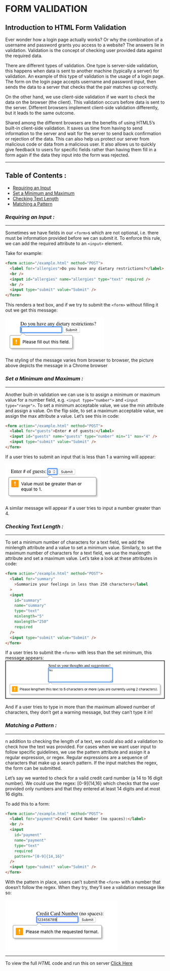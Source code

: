 # FORM VALIDATION

## Introduction to HTML Form Validation

Ever wonder how a login page actually works? Or why the combination of a username and password grants you access to a website? The answers lie in validation. Validation is the concept of checking user provided data against the required data.

There are different types of validation. One type is server-side validation, this happens when data is sent to another machine (typically a server) for validation. An example of this type of validation is the usage of a login page. The form on the login page accepts username and password input, then sends the data to a server that checks that the pair matches up correctly.

On the other hand, we use client-side validation if we want to check the data on the browser (the client). This validation occurs before data is sent to the server. Different browsers implement client-side validation differently, but it leads to the same outcome.

Shared among the different browsers are the benefits of using HTML5’s built-in client-side validation. It saves us time from having to send information to the server and wait for the server to send back confirmation or rejection of the data. This can also help us protect our server from malicious code or data from a malicious user. It also allows us to quickly give feedback to users for specific fields rather than having them fill in a form again if the data they input into the form was rejected.

---

## **Table of Contents :**

- [Requiring an Input](###Requiring an Input)
- [Set a Minimum and Maximum](###Set a Minimum and Maximum)
- [Checking Text Length](###Checking Text Length)
- [Matching a Pattern](###Matching a Pattern)

### **_Requiring an Input :_**

---

Sometimes we have fields in our `<form>`s which are not optional, i.e. there must be information provided before we can submit it. To enforce this rule, we can add the required attribute to an `<input>` element.

Take for example:

```html
<form action="/example.html" method="POST">
  <label for="allergies">Do you have any dietary restrictions?</label>
  <br />
  <input id="allergies" name="allergies" type="text" required />
  <br />
  <input type="submit" value="Submit" />
</form>
```

This renders a text box, and if we try to submit the `<form>` without filling it out we get this message:

![required field](required+field.png)

The styling of the message varies from browser to browser, the picture above depicts the message in a Chrome browser

### **_Set a Minimum and Maximum :_**

---

Another built-in validation we can use is to assign a minimum or maximum value for a number field, e.g. `<input type="number">` and `<input type="range">`. To set a minimum acceptable value, we use the min attribute and assign a value. On the flip side, to set a maximum acceptable value, we assign the max attribute a value. Let’s see this in code:

```html
<form action="/example.html" method="POST">
  <label for="guests">Enter # of guests:</label>
  <input id="guests" name="guests" type="number" min="1" max="4" />
  <input type="submit" value="Submit" />
</form>
```

If a user tries to submit an input that is less than 1 a warning will appear:

![min-max](min+max+attr.png)

A similar message will appear if a user tries to input a number greater than 4.

### **_Checking Text Length :_**

---

To set a minimum number of characters for a text field, we add the minlength attribute and a value to set a minimum value. Similarly, to set the maximum number of characters for a text field, we use the maxlength attribute and set a maximum value. Let’s take a look at these attributes in code:

```html
<form action="/example.html" method="POST">
  <label for="summary"
    >Summarize your feelings in less than 250 characters</label
  >
  <input
    id="summary"
    name="summary"
    type="text"
    minlength="5"
    maxlength="250"
    required
  />
  <input type="submit" value="Submit" />
</form>
```

If a user tries to submit the `<form>` with less than the set minimum, this message appears:
![minlength](minlength.png)

And if a user tries to type in more than the maximum allowed number of characters, they don’t get a warning message, but they can’t type it in!

### **_Matching a Pattern :_**

---

n addition to checking the length of a text, we could also add a validation to check how the text was provided. For cases when we want user input to follow specific guidelines, we use the pattern attribute and assign it a regular expression, or regex. Regular expressions are a sequence of characters that make up a search pattern. If the input matches the regex, the form can be submitted.

Let’s say we wanted to check for a valid credit card number (a 14 to 16 digit number). We could use the regex: [0-9]{14,16} which checks that the user provided only numbers and that they entered at least 14 digits and at most 16 digits.

To add this to a form:

```html
<form action="/example.html" method="POST">
  <label for="payment">Credit Card Number (no spaces):</label>
  <br />
  <input
    id="payment"
    name="payment"
    type="text"
    required
    pattern="[0-9]{14,16}"
  />
  <input type="submit" value="Submit" />
</form>
```

With the pattern in place, users can’t submit the `<form>` with a number that doesn’t follow the regex. When they try, they’ll see a validation message like so:

![pattern](pattern.png)

---

To view the full _HTML_ code and run this on server [Click Here](index.html)
